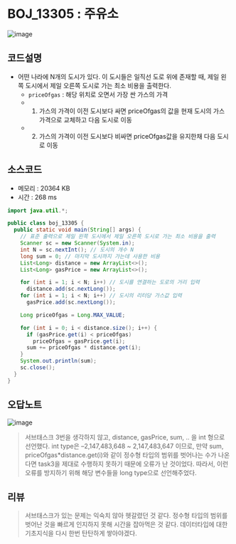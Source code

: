 # BOJ_13305 : 주유소

![image](https://user-images.githubusercontent.com/96826443/161367207-3be69ad2-cc66-4cb7-9b47-eba78b659ffb.png)

## 코드설명
* 어떤 나라에 N개의 도시가 있다. 이 도시들은 일직선 도로 위에 존재할 때, 제일 왼쪽 도시에서 제일 오른쪽 도시로 가는 최소 비용을 출력한다.
  * ```priceOfgas``` : 해당 위치로 오면서 가장 싼 가스의 가격
  * 1. 가스의 가격이 이전 도시보다 싸면 priceOfgas의 값을 현재 도시의 가스 가격으로 교체하고 다음 도시로 이동
  * 2. 가스의 가격이 이전 도시보다 비싸면 priceOfgas값을 유지한채 다음 도시로 이동

## 소스코드
* 메모리 : 20364 KB
* 시간 : 268 ms
```java
import java.util.*;

public class boj_13305 {
  public static void main(String[] args) {
    // 표준 출력으로 제일 왼쪽 도시에서 제일 오른쪽 도시로 가는 최소 비용을 출력
    Scanner sc = new Scanner(System.in);
    int N = sc.nextInt(); // 도시의 개수 N
    long sum = 0; // 마지막 도시까지 가는데 사용한 비용
    List<Long> distance = new ArrayList<>();
    List<Long> gasPrice = new ArrayList<>();

    for (int i = 1; i < N; i++) // 도시를 연결하는 도로의 거리 입력
      distance.add(sc.nextLong());
    for (int i = 1; i < N; i++) // 도시의 리터당 가스값 입력
      gasPrice.add(sc.nextLong());

    Long priceOfgas = Long.MAX_VALUE;

    for (int i = 0; i < distance.size(); i++) {
      if (gasPrice.get(i) < priceOfgas)
        priceOfgas = gasPrice.get(i);
      sum += priceOfgas * distance.get(i);
    }
    System.out.println(sum);
    sc.close();
  }
}

```

## 오답노트
![image](https://user-images.githubusercontent.com/96826443/161367406-f0ab4b6a-8845-4f5f-9723-42450a9c7e14.png)
> 서브태스크 3번을 생각하지 않고, distance, gasPrice, sum, .. 을 int 형으로 선언했다.
> int type은 –2,147,483,648 ~ 2,147,483,647 이므로, 만약 sum, priceOfgas*distance.get(i)와 같이 정수형 타입의 범위를 벗어나는 수가 나온다면 task3을 제대로 수행하지 못하기 때문에 오류가 난 것이었다.
> 따라서, 이런 오류를 방지하기 위해 해당 변수들을 long type으로 선언해주었다.

## 리뷰
> 서브태스크가 있는 문제는 익숙치 않아 헷갈렸던 것 같다. 정수형 타입의 범위를 벗어난 것을 빠르게 인지하지 못해 시간을 잡아먹은 것 같다.
> 데이터타입에 대한 기초지식을 다시 한번 탄탄하게 쌓아야겠다.
